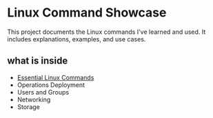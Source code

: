 # Linux Command Showcase

This project documents the Linux commands I've learned and used. It includes explanations, examples, and use cases.

## what is inside

- [Essential Linux Commands](Essential-Commands.md)
- Operations Deployment
- Users and Groups
- Networking
- Storage
